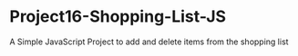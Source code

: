 # Project16-Shopping-List-JS
A Simple JavaScript Project to add and delete items from the shopping list
